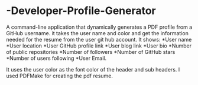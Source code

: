# -Developer-Profile-Generator
A command-line application that dynamically generates a PDF profile from a GitHub username.
it takes the user name and color and get the information needed for the resume from the user git hub account.
It shows:
*User name
*User location 
*User GitHub profile link
*User blog link
*User bio
*Number of public repositories
*Number of followers
*Number of GitHub stars
*Number of users following
*User Email.

It uses the user color as the font color of the header and sub headers.
I used PDFMake for creating the pdf resume.
